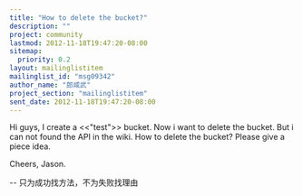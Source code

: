 ```yaml
---
title: "How to delete the bucket?"
description: ""
project: community
lastmod: 2012-11-18T19:47:20-08:00
sitemap:
  priority: 0.2
layout: mailinglistitem
mailinglist_id: "msg09342"
author_name: "郎咸武"
project_section: "mailinglistitem"
sent_date: 2012-11-18T19:47:20-08:00
---
```



Hi guys,
I create a &lt;&lt;"test"&gt;&gt; bucket. Now i want to delete the bucket. But i can
not found the API in the wiki.
How to delete the bucket? Please give a piece idea.

Cheers, Jason.

-- 
只为成功找方法，不为失败找理由
